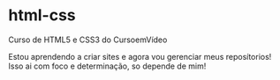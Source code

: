 # html-css
 Curso de HTML5 e CSS3 do CursoemVídeo

Estou aprendendo a criar sites e agora vou gerenciar meus reposítorios!
Isso ai com foco e determinação, so depende de mim!